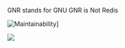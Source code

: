 GNR stands for GNU GNR is Not Redis

![Maintainability](https://api.codeclimate.com/v1/badges/d83393aae897ad8814f2/maintainability)]

![](https://travis-ci.org/mindaslab/gnr.svg?branch=master)
